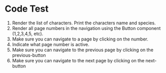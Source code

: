 # Code Test

1. Render the list of characters. Print the characters name and species.
1. Render all page numbers in the navigation using the Button component (1,2,3,4,5, etc).
1. Make sure you can navigate to a page by clicking on the number.
1. Indicate what page number is active.
1. Make sure you can navigate to the previous page by clicking on the previous-button
1. Make sure you can navigate to the next page by clicking on the next-button
